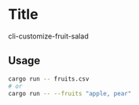 # Title

cli-customize-fruit-salad

## Usage

```sh
cargo run -- fruits.csv
# or
cargo run -- --fruits "apple, pear"
```
